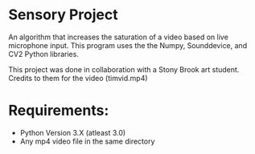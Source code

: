 # Sensory Project
An algorithm that increases the saturation of a video based on live microphone input. This program uses the the Numpy, Sounddevice, and CV2 Python libraries.

This project was done in collaboration with a Stony Brook art student. Credits to them for the video (timvid.mp4)


# Requirements:
  - Python Version 3.X (atleast 3.0)
  - Any mp4 video file in the same directory 
